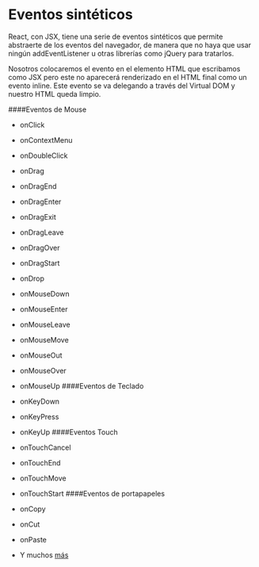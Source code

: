 # Eventos sintéticos
React, con JSX, tiene una serie de eventos sintéticos que permite abstraerte de los eventos del navegador, de manera que no haya que usar ningún addEventListener u otras librerías como jQuery para tratarlos.

Nosotros colocaremos el evento en el elemento HTML que escribamos como JSX pero este no aparecerá renderizado en el HTML final como un evento inline. Este evento se va delegando a través del Virtual DOM y nuestro HTML queda limpio.

####Eventos de Mouse

* onClick
* onContextMenu
* onDoubleClick
* onDrag
* onDragEnd
* onDragEnter
* onDragExit
* onDragLeave
* onDragOver
* onDragStart
* onDrop
* onMouseDown
* onMouseEnter
* onMouseLeave
* onMouseMove
* onMouseOut
* onMouseOver
* onMouseUp
####Eventos de Teclado

* onKeyDown
* onKeyPress
* onKeyUp
####Eventos Touch


* onTouchCancel
* onTouchEnd
* onTouchMove
* onTouchStart
####Eventos de portapapeles

* onCopy
* onCut
* onPaste
* Y muchos <a href="https://reactjs.org/docs/events.html">más</a>